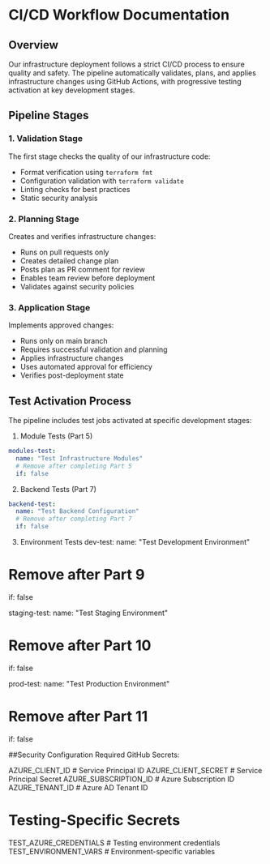# CI/CD Workflow Documentation

## Overview
Our infrastructure deployment follows a strict CI/CD process to ensure quality and safety. The pipeline automatically validates, plans, and applies infrastructure changes using GitHub Actions, with progressive testing activation at key development stages.

## Pipeline Stages

### 1. Validation Stage
The first stage checks the quality of our infrastructure code:
- Format verification using `terraform fmt`
- Configuration validation with `terraform validate`
- Linting checks for best practices
- Static security analysis

### 2. Planning Stage
Creates and verifies infrastructure changes:
- Runs on pull requests only
- Creates detailed change plan
- Posts plan as PR comment for review
- Enables team review before deployment
- Validates against security policies

### 3. Application Stage
Implements approved changes:
- Runs only on main branch
- Requires successful validation and planning
- Applies infrastructure changes
- Uses automated approval for efficiency
- Verifies post-deployment state

## Test Activation Process
The pipeline includes test jobs activated at specific development stages:

1. Module Tests (Part 5)
```yaml
modules-test:
  name: "Test Infrastructure Modules"
  # Remove after completing Part 5
  if: false
```
2. Backend Tests (Part 7)
```yaml
backend-test:
  name: "Test Backend Configuration"
  # Remove after completing Part 7
  if: false
```
3. Environment Tests
dev-test:
  name: "Test Development Environment"
  # Remove after Part 9
  if: false

staging-test:
  name: "Test Staging Environment"
  # Remove after Part 10
  if: false

prod-test:
  name: "Test Production Environment"
  # Remove after Part 11
  if: false

##Security Configuration
Required GitHub Secrets:

AZURE_CLIENT_ID         # Service Principal ID
AZURE_CLIENT_SECRET     # Service Principal Secret
AZURE_SUBSCRIPTION_ID   # Azure Subscription ID
AZURE_TENANT_ID        # Azure AD Tenant ID

# Testing-Specific Secrets
TEST_AZURE_CREDENTIALS  # Testing environment credentials
TEST_ENVIRONMENT_VARS   # Environment-specific variables